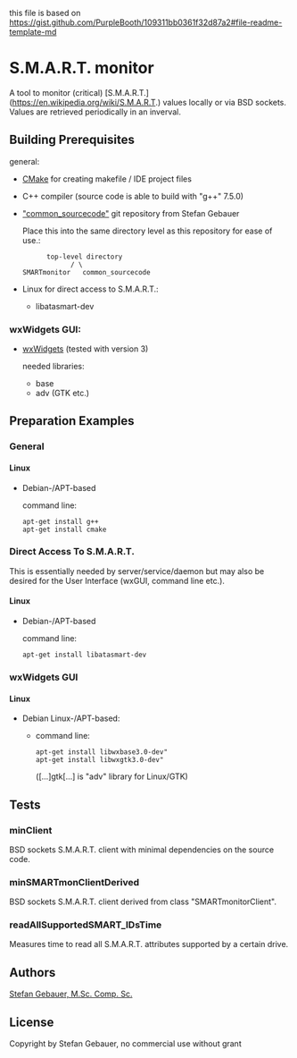 this file is based on
https://gist.github.com/PurpleBooth/109311bb0361f32d87a2#file-readme-template-md

# S.M.A.R.T. monitor

A tool to monitor (critical) [S.M.A.R.T.]
(https://en.wikipedia.org/wiki/S.M.A.R.T.) values locally or via BSD sockets.
Values are retrieved periodically in an inverval.


## Building Prerequisites

general:

* [CMake](https://cmake.org/download) for creating makefile / IDE project files
* C++ compiler (source code is able to build with "g++" 7.5.0)
* ["common_sourcecode"](https://www.github.com/st-gb/common_sourcecode) git
repository from Stefan Gebauer

  Place this into the same directory level as this repository for ease of use.:

  ```
        top-level directory
              / \
  SMARTmonitor   common_sourcecode
  ```
* Linux for direct access to S.M.A.R.T.:
  - libatasmart-dev

### wxWidgets GUI:

- [wxWidgets](http://www.wxwidgets.org/downloads) (tested with version 3)
  
  needed libraries:
  - base
  - adv (GTK etc.)

## Preparation Examples

### General
####  Linux

- Debian-/APT-based

  command line:

  ```
  apt-get install g++
  apt-get install cmake
  ```

### Direct Access To S.M.A.R.T.

This is essentially needed by server/service/daemon but may also be desired for
the User Interface (wxGUI, command line etc.).

#### Linux

- Debian-/APT-based

  command line:

  ```
  apt-get install libatasmart-dev
  ```

### wxWidgets GUI

#### Linux

- Debian Linux-/APT-based:
  - command line:

    ```
    apt-get install libwxbase3.0-dev"
    apt-get install libwxgtk3.0-dev"
    ```
    ([...]gtk[...] is "adv" library for Linux/GTK)


## Tests

### minClient

BSD sockets S.M.A.R.T. client with minimal dependencies on the source code.

### minSMARTmonClientDerived

BSD sockets S.M.A.R.T. client derived from class "SMARTmonitorClient".

### readAllSupportedSMART_IDsTime

Measures time to read all S.M.A.R.T. attributes supported by a certain drive. 

## Authors

[Stefan Gebauer, M.Sc. Comp. Sc.](https://github.com/st-gb)

## License

Copyright by Stefan Gebauer, no commercial use without grant
